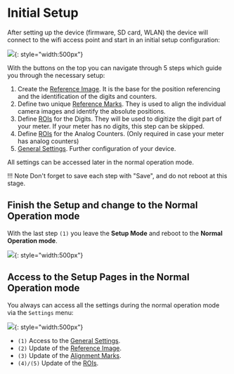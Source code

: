 # Initial Setup

After setting up the device (firmware, SD card, WLAN) the device will connect to the wifi access point and start in an initial setup configuration:

![](img/setup_initial_welcome.png){: style="width:500px"}

With the buttons on the top you can navigate through 5 steps which guide you through the necessary setup:

1. Create the [Reference Image](Reference-Image.md). It is the base for the position referencing and the identification of the digits and counters.
1. Define two unique [Reference Marks](Alignment.md). They is used to align the individual camera images and identify the absolute positions.
1. Define [ROIs](ROI-Configuration.md) for the Digits. They will be used to digitize the digit part of your meter. If your meter has no digits, this step can be skipped.
1. Define [ROIs](ROI-Configuration.md) for the Analog Counters. (Only required in case your meter has analog counters)</li>
1. [General Settings](Configuration.md). Further configuration of your device.

All settings can be accessed later in the normal operation mode.

!!! Note
    Don't forget to save each step with "Save", and do not reboot at this stage.

## Finish the Setup and change to the Normal Operation mode
With the last step `(1)` you leave the **Setup Mode** and reboot to the **Normal Operation mode**.

![](img/initial_setup_6_finish_reboot.jpg){: style="width:500px"}


## Access to the Setup Pages in the Normal Operation mode
You always can access all the settings during the normal operation mode via the `Settings` menu:

![](img/initial_setup_7_access_normal_mode.jpg){: style="width:500px"}

- `(1)` Access to the [General Settings](Configuration.md).
- `(2)` Update of the [Reference Image](Reference-Image.md).
- `(3)` Update of the [Alignment Marks](Alignment.md).
- `(4)/(5)` Update of the [ROIs](ROI-Configuration.md).
